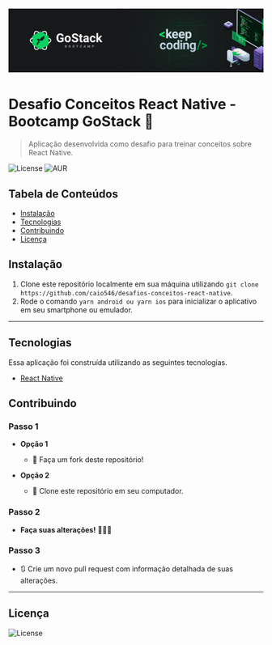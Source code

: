 <h1 align="center">
  <img src="GoStack.png" />
</h1>

# Desafio Conceitos React Native - Bootcamp GoStack 🚀 

> Aplicação desenvolvida como desafio para treinar conceitos sobre React Native.

![License](https://img.shields.io/github/license/caio546/desafios-conceitos-react-native) ![AUR](https://img.shields.io/badge/-Mobile-%23301934)

## Tabela de Conteúdos

- [Instalação](#instalação)
- [Tecnologias](#tecnologias)
- [Contribuindo](#contribuindo)
- [Licença](#licença)

## Instalação

1. Clone este repositório localmente em sua máquina utilizando `git clone https://github.com/caio546/desafios-conceitos-react-native`.
2. Rode o comando `yarn android ou yarn ios` para inicializar o aplicativo em seu smartphone ou emulador.
---
## Tecnologias
Essa aplicação foi construída utilizando as seguintes tecnologias.
- [React Native](https://facebook.github.io/react-native/)

## Contribuindo

### Passo 1

- **Opção 1**
    - 🍴 Faça um fork deste repositório!

- **Opção 2**
    - 👯 Clone este repositório em seu computador.

### Passo 2

- **Faça suas alterações!** 🔨🔨🔨

### Passo 3

- 🔃 Crie um novo pull request com informação detalhada de suas alterações.
---
## Licença

![License](https://img.shields.io/github/license/caio546/desafios-conceitos-react-native)
